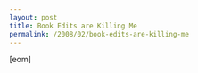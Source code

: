 ```yaml
---
layout: post
title: Book Edits are Killing Me
permalink: /2008/02/book-edits-are-killing-me
---
```


[eom]
